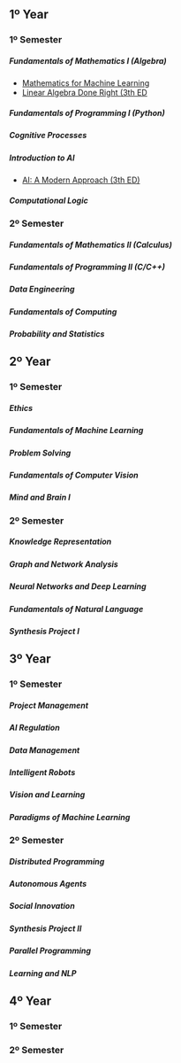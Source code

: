 ## 1º Year
### 1º Semester
##### Fundamentals of Mathematics I (Algebra)
- [Mathematics for Machine Learning](https://mml-book.github.io/book/mml-book.pdf)
- [Linear Algebra Done Right (3th ED](http://ndl.ethernet.edu.et/bitstream/123456789/88600/1/2015_Book_LinearAlgebraDoneRight.pdf)
##### Fundamentals of Programming I (Python)
##### Cognitive Processes 
##### Introduction to AI
- [AI: A Modern Approach (3th ED)](https://people.engr.tamu.edu/guni/csce421/files/AI_Russell_Norvig.pdf)
##### Computational Logic

### 2º Semester
##### Fundamentals of Mathematics II (Calculus)
##### Fundamentals of Programming II (C/C++)
##### Data Engineering 
##### Fundamentals of Computing
##### Probability and Statistics

## 2º Year
### 1º Semester
##### Ethics 
##### Fundamentals of Machine Learning 
##### Problem Solving 
##### Fundamentals of Computer Vision
##### Mind and Brain I

### 2º Semester
##### Knowledge Representation
##### Graph and Network Analysis 
##### Neural Networks and Deep Learning 
##### Fundamentals of Natural Language 
##### Synthesis Project I

## 3º Year
### 1º Semester 
##### Project Management  
##### AI Regulation 
##### Data Management 
##### Intelligent Robots 
##### Vision and Learning  
##### Paradigms of Machine Learning  

### 2º Semester 
##### Distributed Programming 
##### Autonomous Agents  
##### Social Innovation 
##### Synthesis Project II 
##### Parallel Programming  
##### Learning and NLP

## 4º Year
### 1º Semester
### 2º Semester

